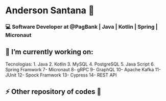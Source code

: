 # Anderson Santana 🚀

### 💻 Software Developer at @PagBank | Java | Kotlin | Spring | Micronaut

## 🚀 I’m currently working on:
  Tecnologias:
    1. Java
    2. Kotlin
    3. MySQL
    4. PostgreSQL
    5. Java Script
    6. Spring Framwork
    7- Micronaut
    8- gRPC
    9- GraphQL
    10- Apache Kafka
    11- JUnit
    12- Spock Framwork
    13- Cypress
    14- REST API


## ⚡ Other repository of codes 🚀
  
  
<!--
**andersonsantan/andersonsantan** is a ✨ _special_ ✨ repository because its `README.md` (this file) appears on your GitHub profile.

Here are some ideas to get you started:

- 🔭 I’m currently working on ...
- 🌱 I’m currently learning ...
- 👯 I’m looking to collaborate on ...
- 🤔 I’m looking for help with ...
- 💬 Ask me about ...
- 📫 How to reach me: ...
- 😄 Pronouns: ...
- ⚡ Fun fact: ...
-->

